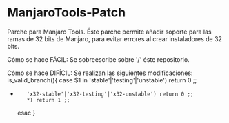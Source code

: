 # ManjaroTools-Patch
Parche para Manjaro Tools.
Éste parche permite añadir soporte para las ramas de 32 bits de Manjaro, para evitar errores al crear instaladores de 32 bits.

Cómo se hace FÁCIL:
Se sobreescribe sobre '/' éste repositorio.

Cómo se hace DIFÍCIL:
Se realizan las siguientes modificaciones:
 is_valid_branch(){
     case $1 in
         'stable'|'testing'|'unstable') return 0 ;;
+        'x32-stable'|'x32-testing'|'x32-unstable') return 0 ;;
         *) return 1 ;;
     esac
 }
